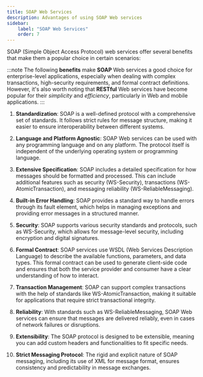 ```yaml
---
title: SOAP Web Services
description: Advantages of using SOAP Web services
sidebar:
    label: "SOAP Web Services"
    order: 7
---
```


SOAP (Simple Object Access Protocol) web services offer several benefits that make them a popular choice in certain scenarios:

:::note
The following **benefits** make **SOAP** Web services a good choice for enterprise-level applications, especially when dealing with complex transactions, high-security requirements, and formal contract definitions. However, it's also worth noting that **RESTful** Web services have become popular for their *simplicity* and *efficiency*, particularly in Web and mobile applications.
:::

1. **Standardization**: SOAP is a well-defined protocol with a comprehensive set of standards. It follows strict rules for message structure, making it easier to ensure interoperability between different systems.

2. **Language and Platform Agnostic**: SOAP Web services can be used with any programming language and on any platform. The protocol itself is independent of the underlying operating system or programming language.

3. **Extensive Specification**: SOAP includes a detailed specification for how messages should be formatted and processed. This can include additional features such as security (WS-Security), transactions (WS-AtomicTransaction), and messaging reliability (WS-ReliableMessaging).

4. **Built-in Error Handling**: SOAP provides a standard way to handle errors through its fault element, which helps in managing exceptions and providing error messages in a structured manner.

5. **Security**: SOAP supports various security standards and protocols, such as WS-Security, which allows for message-level security, including encryption and digital signatures.

6. **Formal Contract**: SOAP services use WSDL (Web Services Description Language) to describe the available functions, parameters, and data types. This formal contract can be used to generate client-side code and ensures that both the service provider and consumer have a clear understanding of how to interact.

7. **Transaction Management**: SOAP can support complex transactions with the help of standards like WS-AtomicTransaction, making it suitable for applications that require strict transactional integrity.

8. **Reliability**: With standards such as WS-ReliableMessaging, SOAP Web services can ensure that messages are delivered reliably, even in cases of network failures or disruptions.

9. **Extensibility**: The SOAP protocol is designed to be extensible, meaning you can add custom headers and functionalities to fit specific needs.

10. **Strict Messaging Protocol**: The rigid and explicit nature of SOAP messaging, including its use of XML for message format, ensures consistency and predictability in message exchanges.
